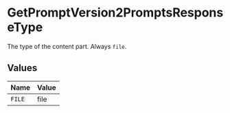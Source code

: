 # GetPromptVersion2PromptsResponseType

The type of the content part. Always `file`.


## Values

| Name   | Value  |
| ------ | ------ |
| `FILE` | file   |